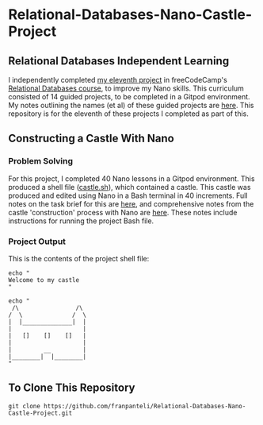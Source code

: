 # Relational-Databases-Nano-Castle-Project
## Relational Databases Independent Learning
I independently completed [my eleventh project](https://www.freecodecamp.org/learn/relational-database/learn-nano-by-building-a-castle/build-a-castle) in freeCodeCamp's [Relational Databases course](https://www.freecodecamp.org/learn/relational-database/), to improve my Nano skills. This curriculum consisted of 14 guided projects, to be completed in a Gitpod environment. My notes outlining the names (et al) of these guided projects are [here](https://github.com/franpanteli/11--Relational-Databases-Nano-Castle-Project/blob/main/0%20relational-databases-course-overview.txt). This repository is for the eleventh of these projects I completed as part of this.

## Constructing a Castle With Nano
### Problem Solving
For this project, I completed 40 Nano lessons in a Gitpod environment. This produced a shell file ([castle.sh](https://github.com/franpanteli/Relational-Databases-Nano-Castle-Project/blob/main/castle.sh)), which contained a castle. This castle was produced and edited using Nano in a Bash terminal in 40 increments. Full notes on the task brief for this are [here](https://github.com/franpanteli/Relational-Databases-Nano-Castle-Project/blob/main/1%20project-task-notes.txt), and comprehensive notes from the castle 'construction' process with Nano are [here](https://github.com/franpanteli/Relational-Databases-Nano-Castle-Project/blob/main/2%20relational-databases-nano-castle-project-course-notes.txt). These notes include instructions for running the project Bash file. 

### Project Output 
This is the contents of the project shell file:

```
echo "
Welcome to my castle
"

echo "
 /\                /\ 
/  \              /  \ 
|  |______________|  |
|                    |
|   []    []    []   |
|                    |
|         __         |
|________|  |________|
"
```

## To Clone This Repository
```
git clone https://github.com/franpanteli/Relational-Databases-Nano-Castle-Project.git
```
